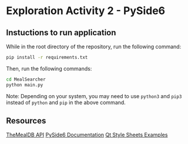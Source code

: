 # Exploration Activity 2 - PySide6

## Instuctions to run application

While in the root directory of the repository, run the following command:

```bash
pip install -r requirements.txt
```

Then, run the following commands:

```bash
cd MealSearcher
python main.py
```

Note: Depending on your system, you may need to use `python3` and `pip3` instead of `python` and `pip` in the above command.

## Resources

[TheMealDB API](https://www.themealdb.com/api.php)
[PySide6 Documentation](https://doc.qt.io/qtforpython-6/PySide6/QtWidgets/index.html#module-PySide6.QtWidgets)
[Qt Style Sheets Examples](https://doc.qt.io/qt-6/stylesheet-examples.html)
